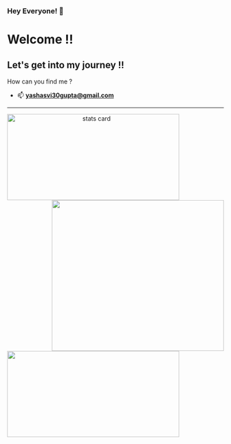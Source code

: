 ### Hey Everyone! 🌙

<h1> Welcome !! </h1>
<h2> Let's get into my journey !!</h2>

How can you find me ?
- 📫  **yashasvi30gupta@gmail.com**

-----------------------------------------------------------------------------------------------------------------------------------------------
<a align= "center" href="https://github.com/Yashasvi-30">
  
<img alt= "stats card" height="200px" width="400" src="https://github-readme-streak-stats.herokuapp.com/?user=Yashasvi-30&theme=radical">
<img align="right" height="350" width="400" src="https://cdn.dribbble.com/users/2238041/screenshots/4763918/working.gif" /> </a>
</p>
<img height="200px" width="400" src="https://github-readme-stats.vercel.app/api?username=Yashasvi-30&count_private=true&theme=radical&show_icons=true" />
